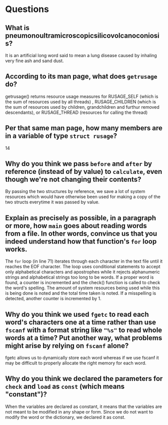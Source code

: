 # Questions

## What is pneumonoultramicroscopicsilicovolcanoconiosis?

It is an artificial long word said to mean a lung disease caused by inhaling very fine ash and sand dust.

## According to its man page, what does `getrusage` do?

getrusage() returns resource usage measures for RUSAGE_SELF (which is the sum of resources used by all threads) , RUSAGE_CHILDREN (which is the sum of resources used by children, grandchildren and furthur removed descendants), or RUSAGE_THREAD (resources for calling the thread)

## Per that same man page, how many members are in a variable of type `struct rusage`?

14

## Why do you think we pass `before` and `after` by reference (instead of by value) to `calculate`, even though we're not changing their contents?

By passing the two structures by reference, we save a lot of system resources which would have otherwise been used for making a copy of the two structs everytime it was passed by value.

## Explain as precisely as possible, in a paragraph or more, how `main` goes about reading words from a file. In other words, convince us that you indeed understand how that function's `for` loop works.

The `for` loop (in line 71) iterates through each character in the text file until it reaches the EOF character. The loop uses conditional statements to accept only alphabetical characters and apostrophes while it rejects alphanumeric strings and alphabetical strings too long to be words.
If a proper word is found, a counter is incremented and the check() function is called to check the word's spelling. The amount of system resources being used while this is being done is noted and the total time taken is noted. If a misspelling is detected, another counter is incremented by 1.

## Why do you think we used `fgetc` to read each word's characters one at a time rather than use `fscanf` with a format string like `"%s"` to read whole words at a time? Put another way, what problems might arise by relying on `fscanf` alone?

fgetc allows us to dynamically store each word whereas if we use fscanf it may be difficult to properly allocate the right memory for each word.

## Why do you think we declared the parameters for `check` and `load` as `const` (which means "constant")?

When the variables are declared as constant, it means that the variables are not meant to be modified in any shape or form. Since we do not want to modify the word or the dictionary, we declared it as const.
